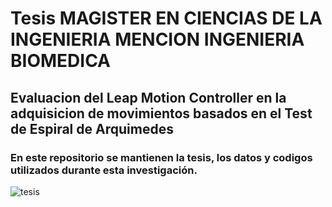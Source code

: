# Tesis MAGISTER EN CIENCIAS DE LA INGENIERIA MENCION INGENIERIA BIOMEDICA
## Evaluacion del Leap Motion Controller en la adquisicion de movimientos basados en el Test de Espiral de Arquimedes
### En este repositorio se mantienen la tesis, los datos y codigos utilizados durante esta investigación.

![tesis](https://user-images.githubusercontent.com/4040504/168963872-937f18b6-20af-40db-82c3-fef3210e5a06.png)

